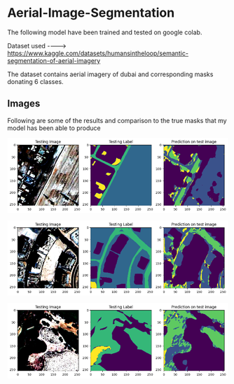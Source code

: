 
# Aerial-Image-Segmentation

The following model have been trained and tested on google colab.

Dataset used ----> https://www.kaggle.com/datasets/humansintheloop/semantic-segmentation-of-aerial-imagery

The dataset contains aerial imagery of dubai and corresponding masks donating 6 classes.

## Images

Following are some of the results and comparison to the true masks that my model has been able to produce 

![App Screenshot](https://github.com/BhavyaBhola/Aerial-Image-Segmentation/blob/main/output/output.png)

![App Screenshot](https://github.com/BhavyaBhola/Aerial-Image-Segmentation/blob/main/output/output2.png)

![App Screenshot](https://github.com/BhavyaBhola/Aerial-Image-Segmentation/blob/main/output/output4.png)
